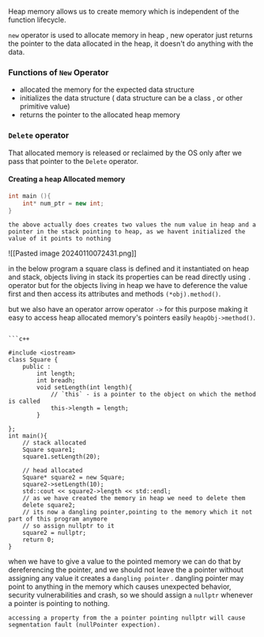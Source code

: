 
Heap memory allows us to create memory which is independent of the function lifecycle.

`new` operator is used to allocate memory in heap , new operator just returns the pointer to the data allocated in the heap, it doesn't do anything with the data.

### Functions of `New` Operator

- allocated the memory for the expected data structure
- initializes the data structure ( data structure can be a class , or other primitive value)
- returns the pointer to the allocated heap memory


### `Delete` operator

That allocated memory is released or reclaimed by the OS only after we pass that pointer to the `Delete` operator.

#### Creating a heap Allocated memory 

```cpp
int main (){
	int* num_ptr = new int;
}
```

	the above actually does creates two values the num value in heap and a pointer in the stack pointing to heap, as we havent initialized the value of it points to nothing

![[Pasted image 20240110072431.png]]


in the below program a square class is defined and it instantiated on heap and stack, objects living in stack its properties can be read directly using `.` operator but for the objects living in heap we have to deference the value first and then access its attributes and methods `(*obj).method()`.

but we also have an operator arrow operator `->` for this purpose making it easy to access heap allocated memory's pointers easily  `heapObj->method()`.
```

```c++

#include <iostream>
class Square {
    public :
        int length;
        int breadh;
        void setLength(int length){
            // `this` - is a pointer to the object on which the method is called
            this->length = length;
        }

};
int main(){
    // stack allocated
    Square square1;
    square1.setLength(20);
    
    // head allocated 
    Square* square2 = new Square;
    square2->setLength(10);
    std::cout << square2->length << std::endl;
    // as we have created the memory in heap we need to delete them
    delete square2;
    // its now a dangling pointer,pointing to the memory which it not part of this program anymore
    // so assign nullptr to it
    square2 = nullptr;
    return 0;
}

```

when we have to give a value to the pointed memory we can do that by dereferencing the pointer, and we should not leave the a pointer without assigning any value it creates a `dangling pointer` . dangling pointer may point to anything in the memory which causes unexpected behavior, security vulnerabilities and crash, so we should assign a `nullptr` whenever a pointer is pointing to nothing. 

	accessing a property from the a pointer pointing nullptr will cause segmentation fault (nullPointer expection).